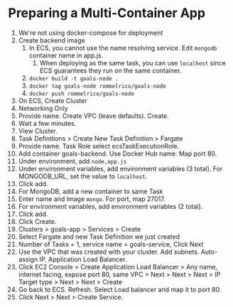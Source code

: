 # Preparing a Multi-Container App

1. We're not using docker-compose for deployment
2. Create backend image
   1. In ECS, you cannot use the name resolving service. Edit `mongodb` container name in app.js. 
      1. When deploying as the same task, you can use `localhost` since ECS guarantees they run on the same container.
   2. `docker build -t goals-node .`
   3. `docker tag goals-node rommelrico/goals-node`
   4. `docker push rommelrico/goals-node`
3. On ECS, Create Cluster
4. Networking Only
5. Provide name. Create VPC (leave defaults). Create.
6. Wait a few minutes.
7. View Cluster.
8. Task Definitions > Create New Task Definition > Fargate
9. Provide name. Task Role select ecsTaskExecutionRole. 
10. Add container goals-backend. Use Docker Hub name. Map port 80.
11. Under environment, add `node,app.js`
12. Under environment variables, add environment variables (3 total). For MONGODB_URL, set the value to `localhost`.
13. Click add.
14. For MongoDB, add a new container to same Task
15. Enter name and Image `mongo`. For port, map 27017.
16. For environment variables, add environment variables (2 total).
17. Click add.
18. Click Create.
19. Clusters > goals-app > Services > Create
20. Select Fargate and new Task Definition we just created
21. Number of Tasks = 1, service name = goals-service, Click Next
22. Use the VPC that was created with your cluster. Add subnets. Auto-assign IP. Application Load Balancer. 
23. Click EC2 Console > Create Application Load Balancer > Any name, internet facing, expose port 80, same VPC > Next
\> Next > Next > IP Target type > Next > Next > Create
24. Go back to ECS. Refresh. Select Load balancer and map it to port 80.
25. Click Next > Next > Create Service.

